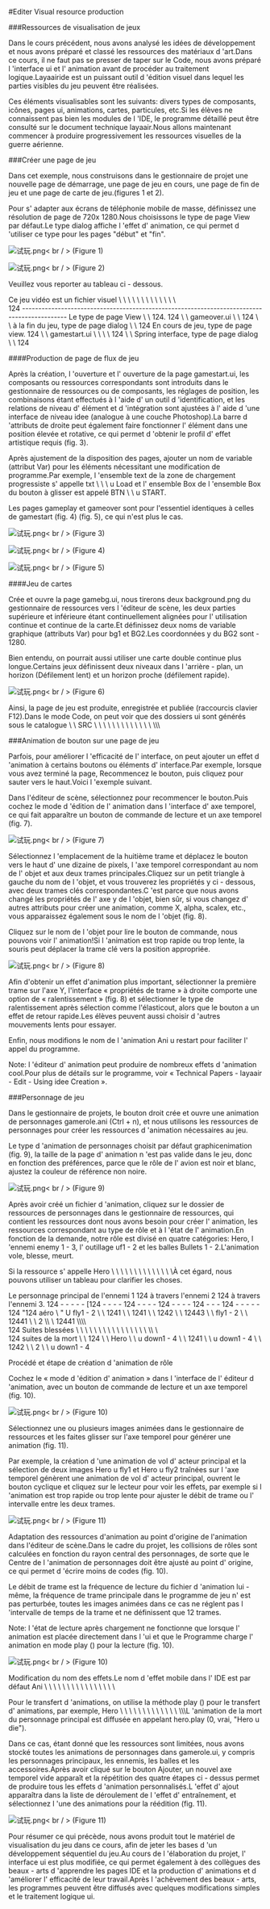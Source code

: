 #Editer Visual resource production



###Ressources de visualisation de jeux

Dans le cours précédent, nous avons analysé les idées de développement et nous avons préparé et classé les ressources des matériaux d 'art.Dans ce cours, il ne faut pas se presser de taper sur le Code, nous avons préparé l 'interface ui et l' animation avant de procéder au traitement logique.Layaairide est un puissant outil d 'édition visuel dans lequel les parties visibles du jeu peuvent être réalisées.

Ces éléments visualisables sont les suivants: divers types de composants, icônes, pages ui, animations, cartes, particules, etc.Si les élèves ne connaissent pas bien les modules de l 'IDE, le programme détaillé peut être consulté sur le document technique layaair.Nous allons maintenant commencer à produire progressivement les ressources visuelles de la guerre aérienne.



###Créer une page de jeu

Dans cet exemple, nous construisons dans le gestionnaire de projet une nouvelle page de démarrage, une page de jeu en cours, une page de fin de jeu et une page de carte de jeu.(figures 1 et 2).

Pour s' adapter aux écrans de téléphonie mobile de masse, définissez une résolution de page de 720x 1280.Nous choisissons le type de page View par défaut.Le type dialog affiche l 'effet d' animation, ce qui permet d 'utiliser ce type pour les pages "début" et "fin".

![试玩.png](img/00.png)< br / > (Figure 1)

![试玩.png](img/0.png)< br / > (Figure 2)

Veuillez vous reporter au tableau ci - dessous.

Ce jeu vidéo est un fichier visuel \ \ \ \ \ \ \ \ \ \ \ \ \ \
124 --------------------------------------------------------------------------------------------
Le type de page View \ \ 124.
124 \ \ gameover.ui \ \ 124 \ \ à la fin du jeu, type de page dialog \ \ 124
En cours de jeu, type de page view.
124 \ \ gamestart.ui \ \ \ \ 124 \ \ Spring interface, type de page dialog \ \ 124



####Production de page de flux de jeu

Après la création, l 'ouverture et l' ouverture de la page gamestart.ui, les composants ou ressources correspondants sont introduits dans le gestionnaire de ressources ou de composants, les réglages de position, les combinaisons étant effectués à l 'aide d' un outil d 'identification, et les relations de niveau d' élément et d 'intégration sont ajustées à l' aide d 'une interface de niveau idee (analogue à une couche Photoshop).La barre d 'attributs de droite peut également faire fonctionner l' élément dans une position élevée et rotative, ce qui permet d 'obtenir le profil d' effet artistique requis (fig. 3).

Après ajustement de la disposition des pages, ajouter un nom de variable (attribut Var) pour les éléments nécessitant une modification de programme.Par exemple, l 'ensemble text de la zone de chargement progressiste s' appelle txt \ \ \ u Load et l' ensemble Box de l 'ensemble Box du bouton à glisser est appelé BTN \ \ u START.

Les pages gameplay et gameover sont pour l'essentiel identiques à celles de gamestart (fig. 4) (fig. 5), ce qui n'est plus le cas.

![试玩.png](img/2.png)< br / > (Figure 3)

![试玩.png](img/3.png)< br / > (Figure 4)

![试玩.png](img/4.png)< br / > (Figure 5)



####Jeu de cartes

Crée et ouvre la page gamebg.ui, nous tirerons deux background.png du gestionnaire de ressources vers l 'éditeur de scène, les deux parties supérieure et inférieure étant continuellement alignées pour l' utilisation continue et continue de la carte.Et définissez deux noms de variable graphique (attributs Var) pour bg1 et BG2.Les coordonnées y du BG2 sont - 1280.

Bien entendu, on pourrait aussi utiliser une carte double continue plus longue.Certains jeux définissent deux niveaux dans l 'arrière - plan, un horizon (Défilement lent) et un horizon proche (défilement rapide).

![试玩.png](img/1.png)< br / > (Figure 6)



Ainsi, la page de jeu est produite, enregistrée et publiée (raccourcis clavier F12).Dans le mode Code, on peut voir que des dossiers ui sont générés sous le catalogue \ \ SRC \ \ \ \ \ \ \ \ \ \ \ \ \ \\\\\



###Animation de bouton sur une page de jeu

Parfois, pour améliorer l 'efficacité de l' interface, on peut ajouter un effet d 'animation à certains boutons ou éléments d' interface.Par exemple, lorsque vous avez terminé la page, Recommencez le bouton, puis cliquez pour sauter vers le haut.Voici l 'exemple suivant.

Dans l'éditeur de scène, sélectionnez pour recommencer le bouton.Puis cochez le mode d 'édition de l' animation dans l 'interface d' axe temporel, ce qui fait apparaître un bouton de commande de lecture et un axe temporel (fig. 7).

![试玩.png](img/6.png)< br / > (Figure 7)

Sélectionnez l 'emplacement de la huitième trame et déplacez le bouton vers le haut d' une dizaine de pixels, l 'axe temporel correspondant au nom de l' objet et aux deux trames principales.Cliquez sur un petit triangle à gauche du nom de l 'objet, et vous trouverez les propriétés y ci - dessous, avec deux trames clés correspondantes.C 'est parce que nous avons changé les propriétés de l' axe y de l 'objet, bien sûr, si vous changez d' autres attributs pour créer une animation, comme X, alpha, scalex, etc., vous apparaissez également sous le nom de l 'objet (fig. 8).

Cliquez sur le nom de l 'objet pour lire le bouton de commande, nous pouvons voir l' animation!Si l 'animation est trop rapide ou trop lente, la souris peut déplacer la trame clé vers la position appropriée.

![试玩.png](img/44.png)< br / > (Figure 8)

Afin d'obtenir un effet d'animation plus important, sélectionner la première trame sur l'axe Y, l'interface « propriétés de trame » à droite comporte une option de « ralentissement » (fig. 8) et sélectionner le type de ralentissement après sélection comme l'élasticout, alors que le bouton a un effet de retour rapide.Les élèves peuvent aussi choisir d 'autres mouvements lents pour essayer.

Enfin, nous modifions le nom de l 'animation Ani u restart pour faciliter l' appel du programme.

Note: l 'éditeur d' animation peut produire de nombreux effets d 'animation cool.Pour plus de détails sur le programme, voir « Technical Papers - layaair - Edit - Using idee Creation ».



###Personnage de jeu

Dans le gestionnaire de projets, le bouton droit crée et ouvre une animation de personnages gamerole.ani (Ctrl + n), et nous utilisons les ressources de personnages pour créer les ressources d 'animation nécessaires au jeu.

Le type d 'animation de personnages choisit par défaut graphicenimation (fig. 9), la taille de la page d' animation n 'est pas valide dans le jeu, donc en fonction des préférences, parce que le rôle de l' avion est noir et blanc, ajustez la couleur de référence non noire.

![试玩.png](img/5.png)< br / > (Figure 9)

Après avoir créé un fichier d 'animation, cliquez sur le dossier de ressources de personnages dans le gestionnaire de ressources, qui contient les ressources dont nous avons besoin pour créer l' animation, les ressources correspondant au type de rôle et à l 'état de l' animation.En fonction de la demande, notre rôle est divisé en quatre catégories: Hero, l 'ennemi enemy 1 - 3, l' outillage uf1 - 2 et les balles Bullets 1 - 2.L'animation vole, blesse, meurt.

Si la ressource s' appelle Hero \ \ \ \ \ \ \ \ \ \ \ \ \ \À cet égard, nous pouvons utiliser un tableau pour clarifier les choses.

Le personnage principal de l'ennemi 1 124 à travers l'ennemi 2 124 à travers l'ennemi 3.
124 - - - - - [124 - - - - 124 - - - - 124 - - - - 124 - - - 124 - - - - - 124
"124 aéro \ \" U fly1 - 2 \ \ 1241 \ \ 1241 \ \ 1242 \ \ 12443 \ \ fly1 - 2 \ \ 12441 \ \ 2 \\\ \ 12441 \\\\\\\\\
124 Suites blessées \ \ \ \ \ \ \ \ \ \ \ \ \ \ \ \ \\\ \\\
124 suites de la mort \ \ 124 \ \ Hero \ \ u down1 - 4 \ \ 1241 \ \ u down1 - 4 \ \ 1242 \ \ 2 \ \ u down1 - 4



Procédé et étape de création d 'animation de rôle

Cochez le « mode d 'édition d' animation » dans l 'interface de l' éditeur d 'animation, avec un bouton de commande de lecture et un axe temporel (fig. 10).

![试玩.png](img/6.png)< br / > (Figure 10)



Sélectionnez une ou plusieurs images animées dans le gestionnaire de ressources et les faites glisser sur l'axe temporel pour générer une animation (fig. 11).

Par exemple, la création d 'une animation de vol d' acteur principal et la sélection de deux images Hero u fly1 et Hero u fly2 traînées sur l 'axe temporel génèrent une animation de vol d' acteur principal, ouvrent le bouton cyclique et cliquez sur le lecteur pour voir les effets, par exemple si l 'animation est trop rapide ou trop lente pour ajuster le débit de trame ou l' intervalle entre les deux trames.

![试玩.png](img/7.png)< br / > (Figure 11)



Adaptation des ressources d'animation au point d'origine de l'animation dans l'éditeur de scène.Dans le cadre du projet, les collisions de rôles sont calculées en fonction du rayon central des personnages, de sorte que le Centre de l 'animation de personnages doit être ajusté au point d' origine, ce qui permet d 'écrire moins de codes (fig. 10).

Le débit de trame est la fréquence de lecture du fichier d 'animation lui - même, la fréquence de trame principale dans le programme de jeu n' est pas perturbée, toutes les images animées dans ce cas ne réglent pas l 'intervalle de temps de la trame et ne définissent que 12 trames.

Note: l 'état de lecture après chargement ne fonctionne que lorsque l' animation est placée directement dans l 'ui et que le Programme charge l' animation en mode play () pour la lecture (fig. 10).

![试玩.png](img/8.png)< br / > (Figure 10)



Modification du nom des effets.Le nom d 'effet mobile dans l' IDE est par défaut Ani \ \ \ \ \ \ \ \ \ \ \ \ \ \ \ \

Pour le transfert d 'animations, on utilise la méthode play () pour le transfert d' animations, par exemple, Hero \ \ \ \ \ \ \ \ \ \ \ \ \ \\\\\\L 'animation de la mort du personnage principal est diffusée en appelant hero.play (0, vrai, "Hero u die").

Dans ce cas, étant donné que les ressources sont limitées, nous avons stocké toutes les animations de personnages dans gamerole.ui, y compris les personnages principaux, les ennemis, les balles et les accessoires.Après avoir cliqué sur le bouton Ajouter, un nouvel axe temporel vide apparaît et la répétition des quatre étapes ci - dessus permet de produire tous les effets d 'animation personnalisés.L 'effet d' ajout apparaîtra dans la liste de déroulement de l 'effet d' entraînement, et sélectionnez l 'une des animations pour la réédition (fig. 11).

![试玩.png](img/9.png)< br / > (Figure 11)



Pour résumer ce qui précède, nous avons produit tout le matériel de visualisation du jeu dans ce cours, afin de jeter les bases d 'un développement séquentiel du jeu.Au cours de l 'élaboration du projet, l' interface ui est plus modifiée, ce qui permet également à des collègues des beaux - arts d 'apprendre les pages IDE et la production d' animations et d 'améliorer l' efficacité de leur travail.Après l 'achèvement des beaux - arts, les programmes peuvent être diffusés avec quelques modifications simples et le traitement logique ui.
